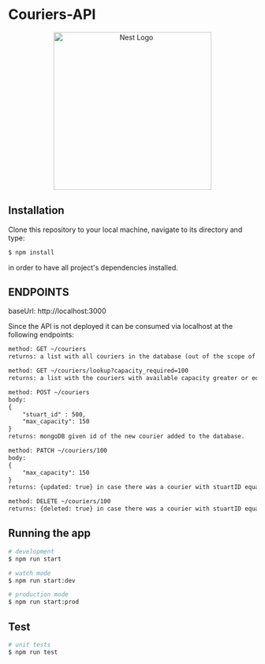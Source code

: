 # Couriers-API

<p align="center">
  <a href="http://nestjs.com/" target="blank"><img src="https://nestjs.com/img/logo_text.svg" width="320" alt="Nest Logo" /></a>
</p>

## Installation

Clone this repository to your local machine, navigate to its directory and type:

```bash
$ npm install
```

in order to have all project's dependencies installed.

## ENDPOINTS

baseUrl: http://localhost:3000

Since the API is not deployed it can be consumed via localhost at the following endpoints:

```html
method: GET ~/couriers
returns: a list with all couriers in the database (out of the scope of the test)
```

```html
method: GET ~/couriers/lookup?capacity_required=100
returns: a list with the couriers with available capacity greater or equal to 100
```

```html
method: POST ~/couriers
body:
{
    "stuart_id" : 500,
    "max_capacity": 150
}
returns: mongoDB given id of the new courier added to the database.
```

```html
method: PATCH ~/couriers/100
body:
{
    "max_capacity": 150
}
returns: {updated: true} in case there was a courier with stuartID equal to 100. If true: the courier's max_capacity updates in the database with the value 150.
```

```html
method: DELETE ~/couriers/100
returns: {deleted: true} in case there was a courier with stuartID equal to 100 and it has been deleted from the database.
```

## Running the app

```bash
# development
$ npm run start

# watch mode
$ npm run start:dev

# production mode
$ npm run start:prod
```

## Test

```bash
# unit tests
$ npm run test

```
